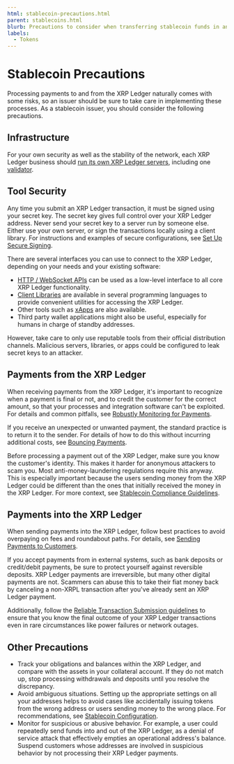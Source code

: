 ```yaml
---
html: stablecoin-precautions.html
parent: stablecoins.html
blurb: Precautions to consider when transferring stablecoin funds in and out of the XRPL.
labels:
  - Tokens
---
```

# Stablecoin Precautions

Processing payments to and from the XRP Ledger naturally comes with some risks, so an issuer should be sure to take care in implementing these processes. As a stablecoin issuer, you should consider the following precautions.


## Infrastructure

For your own security as well as the stability of the network, each XRP Ledger business should [run its own XRP Ledger servers](install-rippled.html), including one [validator](rippled-server-modes.html#validators).


## Tool Security

Any time you submit an XRP Ledger transaction, it must be signed using your secret key. The secret key gives full control over your XRP Ledger address. Never send your secret key to a server run by someone else. Either use your own server, or sign the transactions locally using a client library. For instructions and examples of secure configurations, see [Set Up Secure Signing](secure-signing.html).

There are several interfaces you can use to connect to the XRP Ledger, depending on your needs and your existing software:

- [HTTP / WebSocket APIs](http-websocket-apis.html) can be used as a low-level interface to all core XRP Ledger functionality.
- [Client Libraries](client-libraries.html) are available in several programming languages to provide convenient utilities for accessing the XRP Ledger.
- Other tools such as [xApps](https://xumm.readme.io/docs/xapps) are also available.
- Third party wallet applications might also be useful, especially for humans in charge of standby addresses.

However, take care to only use reputable tools from their official distribution channels. Malicious servers, libraries, or apps could be configured to leak secret keys to an attacker.


## Payments from the XRP Ledger

When receiving payments from the XRP Ledger, it's important to recognize when a payment is final or not, and to credit the customer for the correct amount, so that your processes and integration software can't be exploited. For details and common pitfalls, see [Robustly Monitoring for Payments](robustly-monitoring-for-payments.html).

If you receive an unexpected or unwanted payment, the standard practice is to return it to the sender. For details of how to do this without incurring additional costs, see [Bouncing Payments](bouncing-payments.html).

Before processing a payment out of the XRP Ledger, make sure you know the customer's identity. This makes it harder for anonymous attackers to scam you. Most anti-money-laundering regulations require this anyway. This is especially important because the users sending money from the XRP Ledger could be different than the ones that initially received the money in the XRP Ledger. For more context, see [Stablecoin Compliance Guidelines](stablecoin-compliance-guidelines.html).


## Payments into the XRP Ledger

When sending payments into the XRP Ledger, follow best practices to avoid overpaying on fees and roundabout paths. For details, see [Sending Payments to Customers](sending-payments-to-customers.html).

If you accept payments from in external systems, such as bank deposits or credit/debit payments, be sure to protect yourself against reversible deposits. XRP Ledger payments are irreversible, but many other digital payments are not. Scammers can abuse this to take their fiat money back by canceling a non-XRPL transaction after you've already sent an XRP Ledger payment.

Additionally, follow the [Reliable Transaction Submission guidelines](reliable-transaction-submission.html) to ensure that you know the final outcome of your XRP Ledger transactions even in rare circumstances like power failures or network outages.


## Other Precautions

- Track your obligations and balances within the XRP Ledger, and compare with the assets in your collateral account. If they do not match up, stop processing withdrawals and deposits until you resolve the discrepancy.
- Avoid ambiguous situations. Setting up the appropriate settings on all your addresses helps to avoid cases like accidentally issuing tokens from the wrong address or users sending money to the wrong place. For recommendations, see [Stablecoin Configuration](stablecoin-configuration.html).
- Monitor for suspicious or abusive behavior. For example, a user could repeatedly send funds into and out of the XRP Ledger, as a denial of service attack that effectively empties an operational address's balance. Suspend customers whose addresses are involved in suspicious behavior by not processing their XRP Ledger payments.
